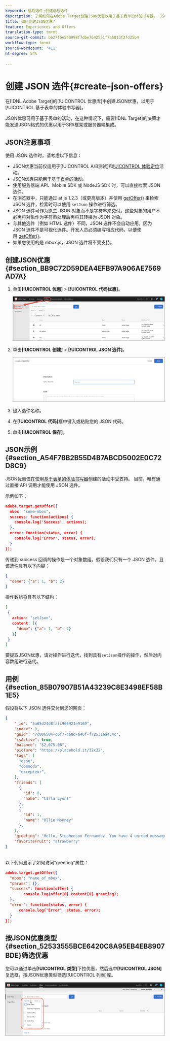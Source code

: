 ```yaml
---
keywords: 远程选件;创建远程选件
description: 了解如何在Adobe Target创建JSON优惠以用于基于表单的体验书写器。 JSON优惠对SPA框架或服务器端集成很有用。
title: 如何创建JSON优惠?
feature: Experiences and Offers
translation-type: tm+mt
source-git-commit: bb27f6e540998f7dbe7642551f7a5013f2fd25b4
workflow-type: tm+mt
source-wordcount: '411'
ht-degree: 54%

---
```



# 创建 JSON 选件{#create-json-offers}

在[!DNL Adobe Target]的[!UICONTROL 优惠库]中创建JSON优惠，以用于[!UICONTROL 基于表单的体验书写器]。

JSON优惠可用于基于表单的活动，在这种情况下，需要[!DNL Target]的决策才能发送JSON格式的优惠以用于SPA框架或服务器端集成。

## JSON注意事项

使用 JSON 选件时，请考虑以下信息：

* JSON优惠当前仅适用于[!UICONTROL A/B测试]和[!UICONTROL 体验定位](XT)活动。
* JSON优惠只能用于[基于表单的活动](/help/c-experiences/form-experience-composer.md)。
* 使用服务器端 API、Mobile SDK 或 NodeJS SDK 时，可以直接检索 JSON 选件。
* 在浏览器中，只能通过 at.js 1.2.3（或更高版本）并使用 [getOffer()](/help/c-implementing-target/c-implementing-target-for-client-side-web/adobe-target-getoffer.md) 来检索 JSON 选件，检索时可以使用 `setJson` 操作进行筛选。
* JSON 选件可作为原生 JSON 对象而不是字符串来交付。这些对象的用户不必再将对象作为字符串处理后再将其转换为 JSON 对象。
* 与其他选件（例如 HTML 选件）不同，JSON 选件不会自动应用，因为 JSON 选件不是可视化选件。开发人员必须编写相应代码，以便使用 [getOffer()](/help/c-implementing-target/c-implementing-target-for-client-side-web/adobe-target-getoffer.md)。
* 如果您使用的是 mbox.js，JSON 选件将不受支持。

## 创建JSON优惠{#section_BB9C72D59DEA4EFB97A906AE7569AD7A}

1. 单击&#x200B;**[!UICONTROL 优惠]** > **[!UICONTROL 代码优惠]**。

   ![优惠>代码优惠选项卡](/help/c-experiences/c-manage-content/assets/code-offers-tab.png)

1. 单击&#x200B;**[!UICONTROL 创建]** > **[!UICONTROL JSON 选件]**。

   ![](assets/offer-json.png)

1. 键入选件名称。
1. 在&#x200B;**[!UICONTROL 代码]**&#x200B;框中键入或粘贴您的 JSON 代码。
1. 单击&#x200B;**[!UICONTROL 保存]**。

## JSON示例{#section_A54F7BB2B55D4B7ABCD5002E0C72D8C9}

JSON优惠仅在使用[基于表单的体验书写器](/help/c-experiences/form-experience-composer.md)创建的活动中受支持。 目前，唯有通过直接 API 调用才能使用 JSON 选件。

示例如下：

```json
adobe.target.getOffer({ 
  mbox: "some-mbox", 
  success: function(actions) { 
    console.log('Success', actions); 
  }, 
  error: function(status, error) { 
    console.log('Error', status, error); 
  } 
});
```

传递到 success 回调的操作是一个对象数组。假设我们只有一个 JSON 选件，且该选件具有以下内容：

```json
{ 
  "demo": {"a": 1, "b": 2} 
}
```

操作数组将具有以下结构：

```json
[ 
 { 
   action: "setJson", 
   content: [{ 
     "demo": {"a": 1, "b": 2} 
   }] 
 }  
]
```

要提取JSON优惠，请对操作进行迭代，找到具有`setJson`操作的操作，然后对内容数组进行迭代。

## 用例{#section_85B07907B51A43239C8E3498EF58B1E5}

假设将以下 JSON 选件交付到您的网页：

```json
{ 
    "_id": "5a65d24d8fafc966921e9169", 
    "index": 0, 
    "guid": "7c006504-c6f7-468d-a46f-f72531ea454c", 
    "isActive": true, 
    "balance": "$2,075.06", 
    "picture": "https://placehold.it/32x32", 
    "tags": [ 
      "esse", 
      "commodo", 
      "excepteur", 
    ], 
    "friends": [ 
      { 
        "id": 0, 
        "name": "Carla Lyons" 
      }, 
      { 
        "id": 1, 
        "name": "Ollie Mooney" 
      }, 
    ], 
    "greeting": "Hello, Stephenson Fernandez! You have 4 unread messages.", 
    "favoriteFruit": "strawberry" 
} 
  
```

以下代码显示了如何访问“greeting”属性：

```json
adobe.target.getOffer({   
  "mbox": "name_of_mbox", 
  "params": {}, 
  "success": function(offer) {           
        console.log(offer[0].content[0].greeting); 
  },   
  "error": function(status, error) {           
      console.log('Error', status, error); 
  } 
});
```

## 按JSON优惠类型{#section_52533555BCE6420C8A95EB4EB8907BDE}筛选优惠

您可以通过单击&#x200B;**[!UICONTROL 类型]**&#x200B;下拉优惠，然后选中&#x200B;**[!UICONTROL JSON]**&#x200B;复选框，按JSON优惠类型筛选[!UICONTROL 列表]库。

![](assets/offer-json-filter.png)

